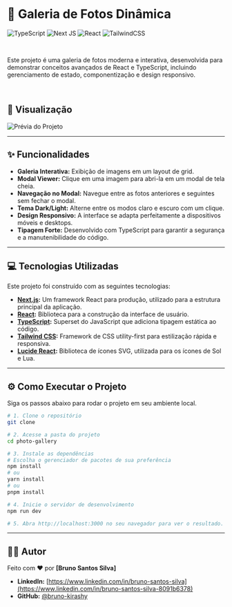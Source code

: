 # 🚀 Galeria de Fotos Dinâmica

![TypeScript](https://img.shields.io/badge/typescript-%23007ACC.svg?style=for-the-badge&logo=typescript&logoColor=white)
![Next JS](https://img.shields.io/badge/Next-black?style=for-the-badge&logo=next.js&logoColor=white)
![React](https://img.shields.io/badge/react-%2320232A.svg?style=for-the-badge&logo=react&logoColor=%2361DAFB)
![TailwindCSS](https://img.shields.io/badge/tailwindcss-%2338B2AC.svg?style=for-the-badge&logo=tailwind-css&logoColor=white)

<br>

Este projeto é uma galeria de fotos moderna e interativa, desenvolvida para demonstrar conceitos avançados de React e TypeScript, incluindo gerenciamento de estado, componentização e design responsivo.

<br>

## 📸 Visualização

![Prévia do Projeto](./public/Gif/2025-09-13%2010-49-56.gif)

---

## ✨ Funcionalidades

* **Galeria Interativa:** Exibição de imagens em um layout de grid.
* **Modal Viewer:** Clique em uma imagem para abri-la em um modal de tela cheia.
* **Navegação no Modal:** Navegue entre as fotos anteriores e seguintes sem fechar o modal.
* **Tema Dark/Light:** Alterne entre os modos claro e escuro com um clique.
* **Design Responsivo:** A interface se adapta perfeitamente a dispositivos móveis e desktops.
* **Tipagem Forte:** Desenvolvido com TypeScript para garantir a segurança e a manutenibilidade do código.

---

## 💻 Tecnologias Utilizadas

Este projeto foi construído com as seguintes tecnologias:

* **[Next.js](https://nextjs.org/):** Um framework React para produção, utilizado para a estrutura principal da aplicação.
* **[React](https://reactjs.org/):** Biblioteca para a construção da interface de usuário.
* **[TypeScript](https://www.typescriptlang.org/):** Superset do JavaScript que adiciona tipagem estática ao código.
* **[Tailwind CSS](https://tailwindcss.com/):** Framework de CSS utility-first para estilização rápida e responsiva.
* **[Lucide React](https://lucide.dev/):** Biblioteca de ícones SVG, utilizada para os ícones de Sol e Lua.

---

## ⚙️ Como Executar o Projeto

Siga os passos abaixo para rodar o projeto em seu ambiente local.

```bash
# 1. Clone o repositório
git clone 

# 2. Acesse a pasta do projeto
cd photo-gallery

# 3. Instale as dependências
# Escolha o gerenciador de pacotes de sua preferência
npm install
# ou
yarn install
# ou
pnpm install

# 4. Inicie o servidor de desenvolvimento
npm run dev

# 5. Abra http://localhost:3000 no seu navegador para ver o resultado.
```

---

## 👨‍💻 Autor

Feito com ❤️ por **[Bruno Santos Silva]**

- **LinkedIn:** [https://www.linkedin.com/in/bruno-santos-silva](https://www.linkedin.com/in/bruno-santos-silva-8091b6378)
- **GitHub:** [@bruno-kirashy](https://github.com/bruno-kirashy)
